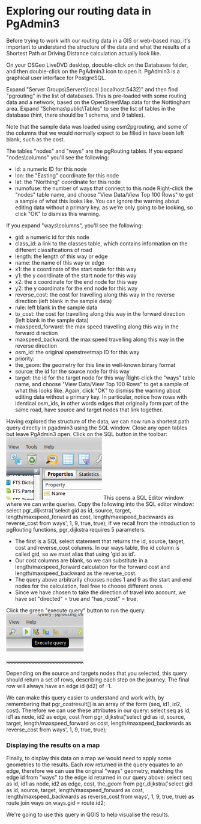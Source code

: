 # Exploring our routing data in PgAdmin3

Before trying to work with our routing data in a GIS or web-based map, it's important to understand the structure of the data and what the results of a Shortest Path or Driving Distance calculation actually look like.

On your OSGeo LiveDVD desktop, doouble-click on the Databases folder, and then double-click on the PgAdmin3 icon to open it. PgAdmin3 is a graphical user interface for PostgreSQL.

Expand "Server Groups\Servers\local (localhost:5432)" and then find "pgrouting" in the list of databases. This is pre-loaded with some routing data and a network, based on the OpenStreetMap data for the Nottingham area. Expand "Schemas\public\Tables" to see the list of tables in the database (hint, there should be 1 schema, and 9 tables).

Note that the sample data was loaded using osm2pgrouting, and some of the columns that we would normally expect to be filled in have been left blank, such as the cost. 

The tables "nodes" and "ways" are the pgRouting tables. If you expand "nodes\columns" you'll see the following:
 * id: a numeric ID for this node
 * lon: the "Easting" coordinate for this node
 * lat: the "Northing" coordinate for this node
 * numofuse: the number of ways that connect to this node
Right-click the "nodes" table name, and choose "View Data/View Top 100 Rows" to get a sample of what this looks like. You can ignore the warning about editing data without a primary key, as we're only going to be looking, so click "OK" to dismiss this warning.

If you expand "ways\columns", you'll see the following:
 * gid: a numeric id for this node
 * class_id: a link to the classes table, which contains information on the different classifications of road
 * length: the length of this way or edge
 * name: the name of this way or edge
 * x1: the x coordinate of the start node for this way
 * y1: the y coordinate of the start node for this way
 * x2: the x coordinate for the end node for this way
 * y2: the y coordinate for the end node for this way
 * reverse_cost: the cost for travelling along this way in the reverse direction (left blank in the sample data)
 * rule: left blank in the sample data
 * to_cost: the cost for travelling along this way in the forward direction (left blank in the sample data)
 * maxspeed_forward: the max speed travelling along this way in the forward direction
 * maxspeed_backward: the max speed travelling along this way in the reverse direction
 * osm_id: the original openstreetmap ID for this way
 * priority: 
 * the_geom: the geometry for this line in well-known binary format
 * source: the id for the source node for this way
 * target: the id for the target node for this way
 Right-click the "ways" table name, and choose "View Data/View Top 100 Rows" to get a sample of what this looks like. Again, click "OK" to dismiss the warning about editing data without a primary key. In particular, notice how rows with identical osm_ids, in other words edges that originally form part of the same road, have source and target nodes that link together.

 Having explored the structure of the data, we can now run a shortest path query directly in pgadmin3 using the SQL window. Close any open tables but leave PgAdmin3 open. Click on the SQL button in the toolbar:
 ![SQL](./images//sql_button.png)
 This opens a SQL Editor window where we can write queries. Copy the following into the SQL editor window:
    select pgr_dijkstra('select gid as id, source, target, length/maxspeed_forward as cost, length/maxspeed_backwards as reverse_cost from ways', 1, 9, true, true);
If we recall from the introduction to pgRouting functions, pgr_dijkstra requires 5 parameters. 
 * The first is a SQL select statement that returns the id, source, target, cost and reverse_cost columns. In our ways table, the id column is called gid, so we must alias that using 'gid as id'. 
 * Our cost columns are blank, so we can substitute in a length/maxspeed_forward calculation for the forward cost and length/maxspeed_backward as the reverse_cost.
 * The query above arbitrarily chooses nodes 1 and 9 as the start and end nodes for the calculation, feel free to choose different ones.
 * Since we have chosen to take the direction of travel into account, we have set "directed" = true and "has_rcost" = true.

Click the green "execute query" button to run the query:
![Execute query](./images/execute_query.png)

Depending on the source and targets nodes that you selected, this query should return a set of rows, describing each step on the journey. The final row will always have an edge id (id2) of -1.

We can make this query easier to understand and work with, by remembering that pgr_costresult[] is an array of the form (seq, id1, id2, cost). Therefore we can use these attributes in our query:
    select seq as id, id1 as node, id2 as edge, cost from pgr_dijkstra('select gid as id, source, target, length/maxspeed_forward as cost, length/maxspeed_backwards as reverse_cost from ways', 1, 9, true, true);

### Displaying the results on a map

Finally, to display this data on a map we would need to apply some geometries to the results. Each row returned in the query equates to an edge, therefore we can use the original "ways" geometry, matching the edge id from "ways" to the edge id returned in our query above:
    select seq as id, id1 as node, id2 as edge, cost, the_geom from pgr_dijkstra('select gid as id, source, target, length/maxspeed_forward as cost, length/maxspeed_backwards as reverse_cost from ways', 1, 9, true, true) as route join ways on ways.gid = route.id2;

We're going to use this query in QGIS to help visualise the results.
